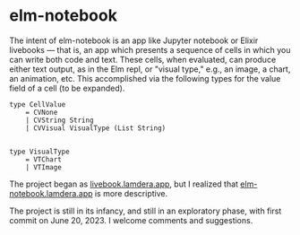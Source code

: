 # elm-notebook

The intent of elm-notebook is an app like Jupyter notebook or Elixir
livebooks — that is, an app which presents a sequence of cells in which
you can write both code and text.  These cells, when evaluated, can
produce either text output, as in the Elm repl, or "visual type,"
e.g., an image, a chart, an animation, etc. This accomplished via
the following types for the value field of a cell (to be expanded).

```
type CellValue
    = CVNone
    | CVString String
    | CVVisual VisualType (List String)


type VisualType
    = VTChart
    | VTImage
```

The project began as [livebook.lamdera.app](https://livebook.lamdera.app), but
I realized that [elm-notebook.lamdera.app](https://elm-notebook.lamdera.app)
is more descriptive.  

The project is still in its infancy, and still in an exploratory phase, 
with first commit on June 20, 2023.  I welcome
comments and suggestions.
